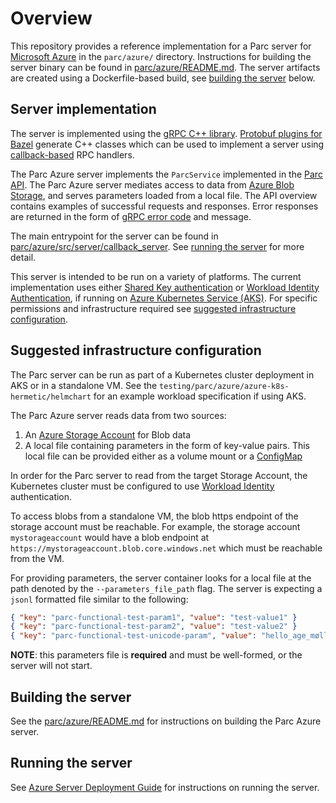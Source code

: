# Overview

This repository provides a reference implementation for a Parc server for
[Microsoft Azure](https://azure.microsoft.com/) in the `parc/azure/` directory. Instructions for
building the server binary can be found in [parc/azure/README.md](../../parc/azure/README.md). The
server artifacts are created using a Dockerfile-based build, see
[building the server](#building-the-server) below.

## Server implementation

The server is implemented using the
[gRPC C++ library](https://github.com/grpc/grpc/tree/master/src/cpp).
[Protobuf plugins for Bazel](https://rules-proto-grpc.com/en/stable/) generate C++ classes which can
be used to implement a server using [callback-based](https://grpc.io/docs/languages/cpp/callback/)
RPC handlers.

The Parc Azure server implements the `ParcService` implemented in the
[Parc API](https://github.com/privacysandbox/data-plane-shared-libraries/blob/main/docs/parc/api_overview.md).
The Parc Azure server mediates access to data from
[Azure Blob Storage](https://azure.microsoft.com/en-us/products/storage/blobs), and serves
parameters loaded from a local file. The API overview contains examples of successful requests and
responses. Error responses are returned in the form of
[gRPC error code](https://grpc.io/docs/guides/status-codes/) and message.

The main entrypoint for the server can be found in
[parc/azure/src/server/callback_server](../../parc/azure/src/server/cpp/callback_server.cc). See
[running the server](#running-the-server) for more detail.

This server is intended to be run on a variety of platforms. The current implementation uses either
[Shared Key authentication](https://learn.microsoft.com/en-us/rest/api/storageservices/authorize-with-shared-key)
or
[Workload Identity Authentication](https://learn.microsoft.com/en-us/azure/aks/workload-identity-overview?tabs=dotnet),
if running on
[Azure Kubernetes Service (AKS)](https://azure.microsoft.com/en-us/products/kubernetes-service). For
specific permissions and infrastructure required see
[suggested infrastructure configuration](#suggested-infrastructure-configuration).

## Suggested infrastructure configuration

The Parc server can be run as part of a Kubernetes cluster deployment in AKS or in a standalone VM.
See the `testing/parc/azure/azure-k8s-hermetic/helmchart` for an example workload specification if
using AKS.

The Parc Azure server reads data from two sources:

1. An
   [Azure Storage Account](https://learn.microsoft.com/en-us/azure/storage/common/storage-account-overview)
   for Blob data
1. A local file containing parameters in the form of key-value pairs. This local file can be
   provided either as a volume mount or a
   [ConfigMap](https://kubernetes.io/docs/tasks/configure-pod-container/configure-pod-configmap/)

In order for the Parc server to read from the target Storage Account, the Kubernetes cluster must be
configured to use
[Workload Identity](https://learn.microsoft.com/en-us/azure/aks/workload-identity-overview?tabs=dotnet)
authentication.

To access blobs from a standalone VM, the blob https endpoint of the storage account must be
reachable. For example, the storage account `mystorageaccount` would have a blob endpoint at
`https://mystorageaccount.blob.core.windows.net` which must be reachable from the VM.

For providing parameters, the server container looks for a local file at the path denoted by the
`--parameters_file_path` flag. The server is expecting a `jsonl` formatted file similar to the
following:

```json
{ "key": "parc-functional-test-param1", "value": "test-value1" }
{ "key": "parc-functional-test-param2", "value": "test-value2" }
{ "key": "parc-functional-test-unicode-param", "value": "hello_age_møller" }
```

**NOTE**: this parameters file is **required** and must be well-formed, or the server will not
start.

## Building the server

See the [parc/azure/README.md](../../parc/azure/README.md) for instructions on building the Parc
Azure server.

## Running the server

See [Azure Server Deployment Guide](azure_deployment_guide.md) for instructions on running the
server.
